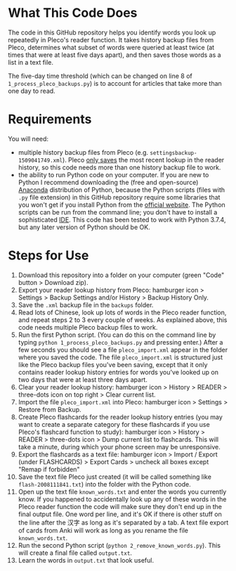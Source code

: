 # What This Code Does

The code in this GitHub repository helps you identify words you look up repeatedly in Pleco's reader function. It takes history backup files from Pleco, determines what subset of words were queried at least twice (at times that were at least five days apart), and then saves those words as a list in a text file.

The five-day time threshold (which can be changed on line 8 of `1_process_pleco_backups.py`) is to account for articles that take more than one day to read.

# Requirements

You will need:

* multiple history backup files from Pleco (e.g. `settingsbackup-1509041749.xml`). Pleco [only saves](https://plecoforums.com/threads/export-search-history-to-text-file.5928/#post-47626) the most recent lookup in the reader history, so this code needs more than one history backup file to work.
* the ability to run Python code on your computer. If you are new to Python I recommend downloading the (free and open-source) [Anaconda](https://www.anaconda.com/products/individual) distribution of Python, because the Python scripts (files with `.py` file extension) in this GitHub repository require some libraries that you won't get if you install Python from the [official website](python.org). The Python scripts can be run from the command line; you don't have to install a sophisticated [IDE](https://en.wikipedia.org/wiki/Integrated_development_environment). This code has been tested to work with Python 3.7.4, but any later version of Python should be OK.

# Steps for Use

1. Download this repository into a folder on your computer (green "Code" button > Download zip).
2. Export your reader lookup history from Pleco: hamburger icon > Settings > Backup Settings and/or History > Backup History Only.
3. Save the `.xml` backup file in the `backups` folder.
4. Read lots of Chinese, look up lots of words in the Pleco reader function, and repeat steps 2 to 3 every couple of weeks. As explained above, this code needs multiple Pleco backup files to work.
5. Run the first Python script. (You can do this on the command line by typing `python 1_process_pleco_backups.py` and pressing enter.) After a few seconds you should see a file `pleco_import.xml` appear in the folder where you saved the code. The file `pleco_import.xml` is structured just like the Pleco backup files you've been saving, except that it only contains reader lookup history entries for words you've looked up on two days that were at least three days apart.
6. Clear your reader lookup history: hamburger icon > History > READER > three-dots icon on top right > Clear current list.
7. Import the file `pleco_import.xml` into Pleco: hamburger icon > Settings > Restore from Backup.
8. Create Pleco flashcards for the reader lookup history entries (you may want to create a separate category for these flashcards if you use Pleco's flashcard function to study): hamburger icon > History > READER > three-dots icon > Dump current list to flashcards. This will take a minute, during which your phone screen may be unresponsive.
9. Export the flashcards as a text file: hamburger icon > Import / Export (under FLASHCARDS) > Export Cards > uncheck all boxes except "Remap if forbidden"
10. Save the text file Pleco just created (it will be called something like `flash-2008111841.txt`) into the folder with the Python code.
11. Open up the text file `known_words.txt` and enter the words you currently know. If you happened to accidentally look up any of these words in the Pleco reader function the code will make sure they don't end up in the final output file. One word per line, and it's OK if there is other stuff on the line after the 汉字 as long as it's separated by a tab. A text file export of cards from Anki will work as long as you rename the file `known_words.txt`.
12. Run the second Python script (`python 2_remove_known_words.py`). This will create a final file called `output.txt`.
13. Learn the words in `output.txt` that look useful.
